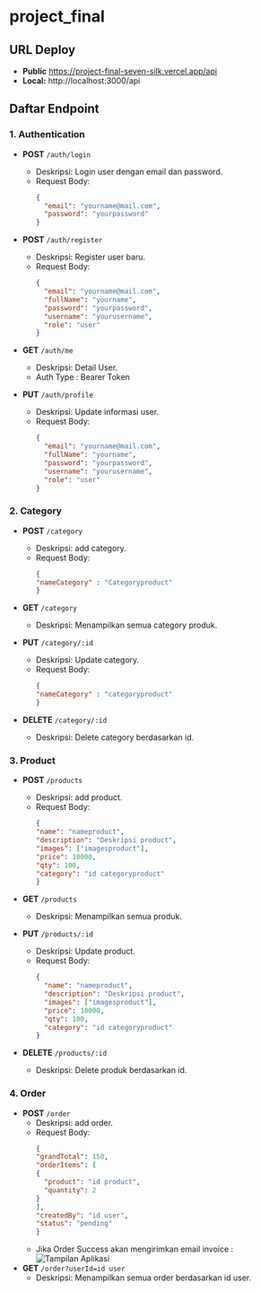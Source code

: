 # project_final

## URL Deploy
- **Public** https://project-final-seven-silk.vercel.app/api
- **Local:** http://localhost:3000/api

## Daftar Endpoint

### 1. Authentication

- **POST** `/auth/login`
  - Deskripsi: Login user dengan email dan password.
  - Request Body:
    ```json
    {
      "email": "yourname@mail.com",
      "password": "yourpassword"
    }
    ```

- **POST** `/auth/register`
  - Deskripsi: Register user baru.
  - Request Body:
    ```json
    {
      "email": "yourname@mail.com",
      "fullName": "yourname",
      "password": "yourpassword",
      "username": "yourusername",
      "role": "user"
    }
    ```

- **GET** `/auth/me`
  - Deskripsi: Detail User.
  - Auth Type : Bearer Token 
 
- **PUT** `/auth/profile`
  - Deskripsi: Update informasi user.
  - Request Body:
    ```json
    {
      "email": "yourname@mail.com",
      "fullName": "yourname",
      "password": "yourpassword",
      "username": "yourusername",
      "role": "user"
    }
    ```

### 2. Category

- **POST** `/category`
  - Deskripsi: add category.
  - Request Body:
    ```json
    {
    "nameCategory" : "Categoryproduct"
    }
    ```

- **GET** `/category`
  - Deskripsi: Menampilkan semua category produk.
 
- **PUT** `/category/:id`
  - Deskripsi: Update category.
  - Request Body:
    ```json
    {
    "nameCategory" : "categoryproduct"
    }
    
- **DELETE** `/category/:id`
  - Deskripsi: Delete category berdasarkan id.


  
### 3. Product

- **POST** `/products`
  - Deskripsi: add product.
  - Request Body:
    ```json
    {
    "name": "nameproduct",
    "description": "Deskripsi product",
    "images": ["imagesproduct"],
    "price": 10000,
    "qty": 100,
    "category": "id categoryproduct"
    }
    ```

- **GET** `/products`
  - Deskripsi: Menampilkan semua produk.
 
- **PUT** `/products/:id`
  - Deskripsi: Update product.
  - Request Body:
    ```json
    {
      "name": "nameproduct",
      "description": "Deskripsi product",
      "images": ["imagesproduct"],
      "price": 10000,
      "qty": 100,
      "category": "id categoryproduct"
    }
    
- **DELETE** `/products/:id`
  - Deskripsi: Delete produk berdasarkan id.

### 4. Order

- **POST** `/order`
  - Deskripsi: add order.
  - Request Body:
    ```json
    {
    "grandTotal": 150,
    "orderItems": [
    {
      "product": "id product",
      "quantity": 2
    }
    ],
    "createdBy": "id user",
    "status": "pending"
    }
    ```
  - Jika Order Success akan mengirimkan email invoice :
    ![Tampilan Aplikasi](images/ss_mail.png)
- **GET** `/order?userId=id user`
  - Deskripsi: Menampilkan semua order berdasarkan id user.
